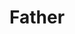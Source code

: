 ---
title: Father
first_name: Rafael
last_name: Capo
bio: Él es sacerdote en Miami y usa el gym para llevar a los jóvenes a la Iglesia. Con 105K seguidores en Instagram, predica la teología del fitness. Fue nombrado Misionero Pontificio de la Misericordia por el Papa Francisco. Es líder de la pastoral juvenil en los Estados Unidos y miembro del equipo nacional de la Jornada Mundial de la Juventud.
pictureA: images/fr_capo_a.jpg
pictureB: images/fr_capo_b.jpg
pictureC: images/pris_garza_c.jpg
---